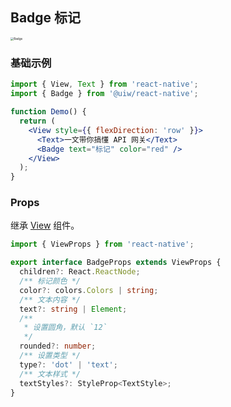 Badge 标记
---

<image src='https://user-images.githubusercontent.com/57083007/137631808-f3899eb4-69c1-4dd5-a686-0f8bb38fe4b6.png' alt='Badge' style='zoom:33%;' />

### 基础示例

```jsx
import { View, Text } from 'react-native';
import { Badge } from '@uiw/react-native';

function Demo() {
  return (
    <View style={{ flexDirection: 'row' }}>
      <Text>一文带你搞懂 API 网关</Text>
      <Badge text="标记" color="red" />
    </View>
  );
}
```

### Props

继承 [View](https://facebook.github.io/react-native/docs/view#props) 组件。

```ts
import { ViewProps } from 'react-native';

export interface BadgeProps extends ViewProps {
  children?: React.ReactNode;
  /** 标记颜色 */
  color?: colors.Colors | string;
  /** 文本内容 */
  text?: string | Element;
  /**
   * 设置圆角，默认 `12`
   */
  rounded?: number;
  /** 设置类型 */
  type?: 'dot' | 'text';
  /** 文本样式 */
  textStyles?: StyleProp<TextStyle>;
}
```